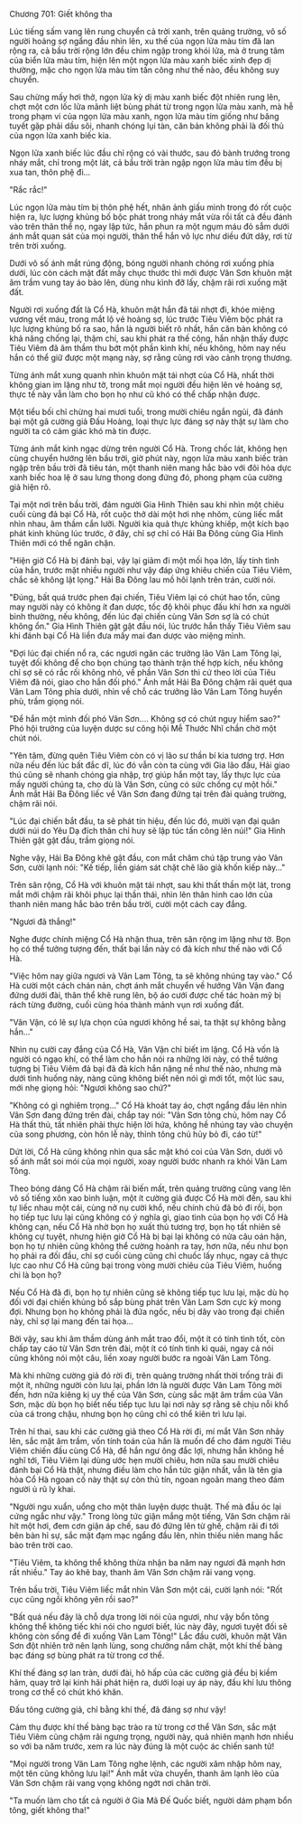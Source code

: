 




Chương 701: Giết không tha


Lúc tiếng sấm vang lên rung chuyển cả trời xanh, trên quảng trường, vô số người hoảng sợ ngẩng đầu nhìn lên, xu thế của ngọn lửa màu tím đã lan rộng ra, cả bầu trời rộng lớn đều chìm ngập trong khói lửa, mà ở trung tâm của biển lửa màu tím, hiện lên một ngọn lửa màu xanh biếc xinh đẹp dị thường, mặc cho ngọn lửa màu tím tấn công như thế nào, đều không suy chuyển.

Sau chừng mấy hơi thở, ngọn lửa kỳ dị màu xanh biếc đột nhiên rung lên, chợt một cơn lốc lửa mãnh liệt bùng phát từ trong ngọn lửa màu xanh, mà hễ trong phạm vi của ngọn lửa màu xanh, ngọn lửa màu tím giống như băng tuyết gặp phải dầu sôi, nhanh chóng lụi tàn, căn bản không phải là đối thủ của ngọn lửa xanh biếc kia.

Ngọn lửa xanh biếc lúc đầu chỉ rộng có vài thước, sau đó bành trướng trong nháy mắt, chỉ trong một lát, cả bầu trời tràn ngập ngọn lửa màu tím đều bị xua tan, thôn phệ đi…

"Rắc rắc!"

Lúc ngọn lửa màu tím bị thôn phệ hết, nhân ảnh giấu mình trong đó rốt cuộc hiện ra, lực lượng khủng bố bộc phát trong nháy mắt vừa rồi tất cả đều đánh vào trên thân thể nọ, ngay lập tức, hắn phun ra một ngụm máu đỏ sẫm dưới ánh mắt quan sát của mọi người, thân thể hắn vô lực như diều đứt dây, rơi từ trên trời xuống.

Dưới vô số ánh mắt rúng động, bóng người nhanh chóng rơi xuống phía dưới, lúc còn cách mặt đất mấy chục thước thì mới được Vân Sơn khuôn mặt âm trầm vung tay áo bào lên, dùng nhu kình đỡ lấy, chậm rãi rơi xuống mặt đất.

Người rơi xuống đất là Cổ Hà, khuôn mặt hắn đã tái nhợt đi, khóe miệng vương vết máu, trong mắt lộ vẻ hoảng sợ, lúc trước Tiêu Viêm bộc phát ra lực lượng khủng bố ra sao, hắn là người biết rõ nhất, hắn căn bản không có khả năng chống lại, thậm chí, sau khi phát ra thế công, hắn nhận thấy được Tiêu Viêm đã âm thầm thu bớt một phần kình khí, nếu không, hôm nay nếu hắn có thể giữ được một mạng này, sợ rằng cũng rơi vào cảnh trọng thương.

Từng ánh mắt xung quanh nhìn khuôn mặt tái nhợt của Cổ Hà, nhất thời không gian im lặng như tờ, trong mắt mọi người đều hiện lên vẻ hoảng sợ, thực tế này vẫn làm cho bọn họ như cũ khó có thể chấp nhận được.

Một tiểu bối chỉ chừng hai mươi tuổi, trong mười chiêu ngắn ngủi, đã đánh bại một gã cường giả Đấu Hoàng, loại thực lực đáng sợ này thật sự làm cho người ta có cảm giác khó mà tin được.

Từng ánh mắt kinh ngạc dừng trên người Cổ Hà. Trong chốc lát, không hẹn cùng chuyển hướng lên bầu trời, giờ phút này, ngọn lửa màu xanh biếc tràn ngập trên bầu trời đã tiêu tán, một thanh niên mang hắc bào với đôi hỏa dực xanh biếc hoa lệ ở sau lưng thong dong đứng đó, phong phạm của cường giả hiện rõ.

Tại một nơi trên bầu trời, đám người Gia Hình Thiên sau khi nhìn một chiêu cuối cùng đả bại Cổ Hà, rốt cuộc thở dài một hơi nhẹ nhõm, cùng liếc mắt nhìn nhau, âm thầm cắn lưỡi. Người kia quả thực khủng khiếp, một kích bạo phát kinh khủng lúc trước, ở đây, chỉ sợ chỉ có Hải Ba Đông cùng Gia Hình Thiên mới có thể ngăn chặn.

"Hiện giờ Cổ Hà bị đánh bại, vậy lại giảm đi một mối họa lớn, lấy tính tình của hắn, trước mặt nhiều người như vậy đáp ứng khiêu chiến của Tiêu Viêm, chắc sẽ không lật lọng." Hải Ba Đông lau mồ hôi lạnh trên trán, cười nói.

"Đúng, bất quá trước phen đại chiến, Tiêu Viêm lại có chút hao tổn, cũng may người này có không ít đan dược, tốc độ khôi phục đấu khí hơn xa người bình thường, nếu không, đến lúc đại chiến cùng Vân Sơn sợ là có chút không ổn." Gia Hình Thiên gật gật đầu nói, lúc trước hắn thấy Tiêu Viêm sau khi đánh bại Cổ Hà liền đưa mấy mai đan dược vào miệng mình.

"Đợi lúc đại chiến nổ ra, các ngươi ngăn các trưởng lão Vân Lam Tông lại, tuyệt đối không để cho bọn chúng tạo thành trận thế hợp kích, nếu không chỉ sợ sẽ có rắc rối không nhỏ, về phần Vân Sơn thì cứ theo lời của Tiêu Viêm đã nói, giao cho hắn đối phó." Ánh mắt Hải Ba Đông chậm rãi quét qua Vân Lam Tông phía dưới, nhìn về chỗ các trưởng lão Vân Lam Tông huyền phù, trầm giọng nói.

"Để hắn một mình đối phó Vân Sơn…. Không sợ có chút nguy hiểm sao?" Phó hội trưởng của luyện dược sư công hội Mễ Thước Nhĩ chần chờ một chút nói.

"Yên tâm, đừng quên Tiêu Viêm còn có vị lão sư thần bí kia tương trợ. Hơn nữa nếu đến lúc bất đắc dĩ, lúc đó vẫn còn ta cùng với Gia lão đầu, Hải giao thú cũng sẽ nhanh chóng gia nhập, trợ giúp hắn một tay, lấy thực lực của mấy người chúng ta, cho dù là Vân Sơn, cũng có sức chống cự một hồi." Ánh mắt Hải Ba Đông liếc về Vân Sơn đang đứng tại trên đài quảng trường, chậm rãi nói.

"Lúc đại chiến bắt đầu, ta sẽ phát tín hiệu, đến lúc đó, mười vạn đại quân dưới núi do Yêu Dạ đích thân chỉ huy sẽ lập túc tấn công lên núi!" Gia Hình Thiên gật gật đầu, trầm giọng nói.

Nghe vậy, Hải Ba Đông khẽ gật đầu, con mắt chăm chú tập trung vào Vân Sơn, cười lạnh nói: "Kế tiếp, liền giám sát chặt chẽ lão già khốn kiếp này…"

Trên sân rộng, Cổ Hà với khuôn mặt tái nhợt, sau khi thất thần một lát, trong mắt mới chậm rãi khôi phục lại thần thái, nhìn lên thân hình cao lớn của thanh niên mang hắc bào trên bầu trời, cười một cách cay đắng.

"Ngươi đã thắng!"

Nghe được chính miệng Cổ Hà nhận thua, trên sân rộng im lặng như tờ. Bọn họ có thể tưởng tượng đến, thất bại lần này có đả kích như thế nào với Cổ Hà.

"Việc hôm nay giữa ngươi và Vân Lam Tông, ta sẽ không nhúng tay vào." Cổ Hà cười một cách chán nản, chợt ánh mắt chuyển về hướng Vân Vận đang đứng dưới đài, thân thể khẽ rung lên, bộ áo cưới được chế tác hoàn mỹ bị rách từng đường, cuối cùng hóa thành mảnh vụn rơi xuống đất.

"Vân Vận, có lẽ sự lựa chọn của ngươi không hề sai, ta thật sự không bằng hắn…"

Nhìn nụ cười cay đắng của Cổ Hà, Vân Vận chỉ biết im lặng. Cổ Hà vốn là người có ngạo khí, có thể làm cho hắn nói ra những lời này, có thể tưởng tượng bị Tiêu Viêm đả bại đã đả kích hắn nặng nề như thế nào, nhưng mà dưới tình huống này, nàng cũng không biết nên nói gì mới tốt, một lúc sau, mới nhẹ giọng hỏi: "Ngươi không sao chứ?"

"Không có gì nghiêm trọng…" Cổ Hà khoát tay áo, chợt ngẩng đầu lên nhìn Vân Sơn đang đứng trên đài, chắp tay nói: "Vân Sơn tông chủ, hôm nay Cổ Hà thất thủ, tất nhiên phải thực hiện lời hứa, không hề nhúng tay vào chuyện của song phương, còn hôn lễ này, thỉnh tông chủ hủy bỏ đi, cáo từ!"

Dứt lời, Cổ Hà cũng không nhìn qua sắc mặt khó coi của Vân Sơn, dưới vô số ánh mắt soi mói của mọi người, xoay người bước nhanh ra khỏi Vân Lam Tông.

Theo bóng dáng Cổ Hà chậm rãi biến mất, trên quảng trường cũng vang lên vô số tiếng xôn xao bình luận, một ít cường giả được Cổ Hà mời đến, sau khi tự liếc nhau một cái, cùng nở nụ cười khổ, nếu chính chủ đã bỏ đi rồi, bọn họ tiếp tục lưu lại cũng không có ý nghĩa gì, giao tình của bọn họ với Cổ Hà không cạn, nếu Cổ Hà nhờ bọn họ xuất thủ tương trợ, bọn họ tất nhiên sẽ không cự tuyệt, nhưng hiện giờ Cổ Hà bị bại lại không có nửa câu oán hận, bọn họ tự nhiên cũng không thể cường hoành ra tay, hơn nữa, nếu như bọn họ phải ra đối đầu, chỉ sợ cuối cùng cũng chỉ chuốc lấy nhục, ngay cả thực lực cao như Cổ Hà cũng bại trong vòng mười chiêu của Tiêu Viêm, huống chi là bọn họ?

Nếu Cổ Hà đã đi, bọn họ tự nhiên cũng sẽ không tiếp tục lưu lại, mặc dù họ đối với đại chiến khủng bố sắp bùng phát trên Vân Lam Sơn cực kỳ mong đợi. Nhưng bọn họ không phải là đứa ngốc, nếu bị dây vào trong đại chiến này, chỉ sợ lại mang đến tai họa…

Bởi vậy, sau khi âm thầm dùng ánh mắt trao đổi, một ít có tính tình tốt, còn chấp tay cáo từ Vân Sơn trên đài, một ít có tính tình kì quái, ngay cả nói cũng không nói một câu, liền xoay người bước ra ngoài Vân Lam Tông.

Mà khi những cường giả đó rời đi, trên quảng trường nhất thời trống trải đi một ít, những người còn lưu lại, phần lớn là người được Vân Lam Tông mời đến, hơn nữa kiêng kị uy thế của Vân Sơn, cùng sắc mặt âm trầm của Vân Sơn, mặc dù bọn họ biết nếu tiếp tục lưu lại nơi này sợ rằng sẽ chịu nỗi khổ của cá trong chậu, nhưng bọn họ cũng chỉ có thể kiên trì lưu lại.

Trên hỉ thai, sau khi các cường giả theo Cổ Hà rời đi, mí mắt Vân Sơn nhảy lên, sắc mặt âm trầm, vốn tính toán của hắn là muốn để cho đám người Tiêu Viêm chiến đấu cùng Cổ Hà, để hắn ngư ông đắc lợi, nhưng hắn không hề nghĩ tới, Tiêu Viêm lại dùng ước hẹn mười chiêu, hơn nữa sau mười chiêu đánh bại Cổ Hà thật, nhưng điều làm cho hắn tức giận nhất, vẫn là tên gia hỏa Cổ Hà ngoan cố này thật sự còn thủ tín, ngoan ngoãn mang theo đám người ủ rũ ly khai.

"Người ngu xuẩn, uổng cho một thân luyện dược thuật. Thế mà đầu óc lại cứng ngắc như vậy." Trong lòng tức giận mắng một tiếng, Vân Sơn chậm rãi hít một hơi, đem cơn giận áp chế, sau đó đứng lên từ ghế, chậm rãi đi tới bên bàn hỉ sự, sắc mặt đạm mạc ngẩng đầu lên, nhìn thiếu niên mang hắc bào trên trời cao.

"Tiêu Viêm, ta không thể không thừa nhận ba năm nay ngươi đã mạnh hơn rất nhiều." Tay áo khẽ bay, thanh âm Vân Sơn chậm rãi vang vọng.

Trên bầu trời, Tiêu Viêm liếc mắt nhìn Vân Sơn một cái, cười lạnh nói: "Rốt cục cũng ngồi không yên rồi sao?"

"Bất quá nếu đây là chỗ dựa trong lời nói của ngươi, như vậy bổn tông không thể không tiếc khi nói cho ngươi biết, lúc này đây, ngươi tuyệt đối sẽ không còn sống để đi xuống Vân Lam Tông!" Lắc đầu cười, khuôn mặt Vân Sơn đột nhiên trở nên lạnh lùng, song chưởng nắm chặt, một khí thế bàng bạc đáng sợ bùng phát ra từ trong cơ thể.

Khí thế đáng sợ lan tràn, dưới đài, hô hấp của các cường giả đều bị kiềm hãm, quay trở lại kinh hãi phát hiện ra, dưới loại uy áp này, đấu khí lưu thông trong cơ thể có chút khó khăn.

Đấu tông cường giả, chỉ bằng khí thế, đã đáng sợ như vậy!

Cảm thụ được khí thế bàng bạc trào ra từ trong cơ thể Vân Sơn, sắc mặt Tiêu Viêm cũng chậm rãi ngưng trọng, người này, quả nhiên mạnh hơn nhiều so với ba năm trước, xem ra lúc này đúng là một cuộc ác chiến sanh tử!

"Mọi người trong Vân Lam Tông nghe lệnh, các người xâm nhập hôm nay, một tên cũng không lưu lại!" Ánh mắt vừa chuyển, thanh âm lạnh lẽo của Vân Sơn chậm rãi vang vọng không ngớt nơi chân trời.

"Ta muốn làm cho tất cả người ở Gia Mã Đế Quốc biết, người dám phạm bổn tông, giết không tha!"




